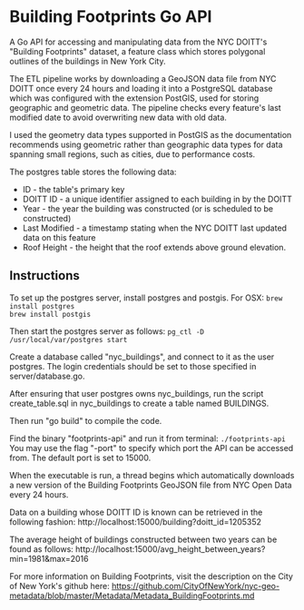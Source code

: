 <h1>Building Footprints Go API</h1>
A Go API for accessing and manipulating data from the NYC DOITT's "Building Footprints" dataset, a feature class which stores polygonal outlines of the buildings in New York City.

The ETL pipeline works by downloading a GeoJSON data file from NYC DOITT once every 24 hours and loading it into a PostgreSQL database which was configured with the extension PostGIS, used for storing geographic and geometric data. The pipeline checks every feature's last modified date to avoid overwriting new data with old data.

I used the geometry data types supported in PostGIS as the documentation recommends using geometric rather than geographic data types for data spanning small regions, such as cities, due to performance costs.

The postgres table stores the following data:
<ul>
<li>ID - the table's primary key</li>
<li>DOITT ID - a unique identifier assigned to each building in by the DOITT</li>
<li>Year - the year the building was constructed (or is scheduled to be constructed)</li>
<li>Last Modified - a timestamp stating when the NYC DOITT last updated data on this feature</li>
<li>Roof Height - the height that the roof extends above ground elevation.
</ul>

<h2>Instructions</h2>
To set up the postgres server, install postgres and postgis. For OSX:
<code>brew install postgres
brew install postgis</code>

Then start the postgres server as follows:
<code>pg_ctl -D /usr/local/var/postgres start</code>

Create a database called "nyc_buildings", and connect to it as the user postgres.
The login credentials should be set to those specified in server/database.go.

After ensuring that user postgres owns nyc_buildings, run the script create_table.sql in nyc_buildings to create a table named BUILDINGS.

Then run "go build" to compile the code.

Find the binary "footprints-api" and run it from terminal:
<code>./footprints-api</code>
You may use the flag "-port" to specify which port the API can be accessed from. The default port is set to 15000.

When the executable is run, a thread begins which automatically downloads a new version of the Building Footprints GeoJSON file from NYC Open Data every 24 hours. 

Data on a building whose DOITT ID is known can be retrieved in the following fashion:
http://localhost:15000/building?doitt_id=1205352

The average height of buildings constructed between two years can be found as follows:
http://localhost:15000/avg_height_between_years?min=1981&max=2016

For more information on Building Footprints, visit the description on the City of New York's github here: https://github.com/CityOfNewYork/nyc-geo-metadata/blob/master/Metadata/Metadata_BuildingFootprints.md
